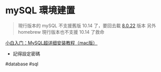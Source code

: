 # mySQL 環境建置
> 現行版本的 mySQL 不支援舊版 10.14 了，要回去載 [8.0.22](https://downloads.mysql.com/archives/community/) 版本
> 另外 homebrew 現行版本也不支援 10.14 了救命

[小白入门：MySQL超详细安装教程（mac版）](https://zhuanlan.zhihu.com/p/129366085)

- 記得設定密碼

#database #sql 
